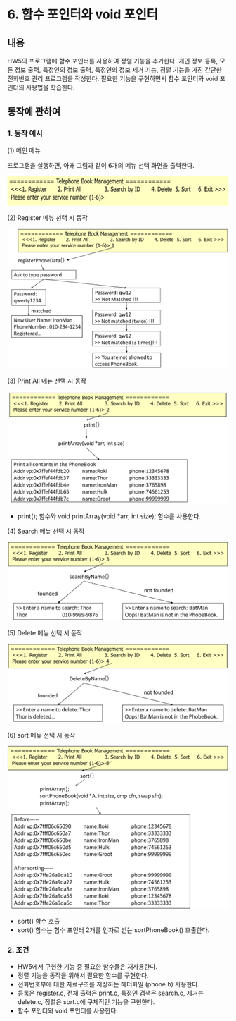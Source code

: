 # 6. 함수 포인터와 void 포인터

## 내용
HW5의 프로그램에 함수 포인터를 사용하여 정렬 기능을 추가한다. 개인 정보 등록, 모든 정보 출력, 특정인의 정보 출력, 특정인의 정보 제거 기능, 정렬 기능을 가진 간단한 전화번호 관리 프로그램을 작성한다. 필요한 기능을 구현하면서 함수 포인터와 void 포인터의 사용법을 학습한다.

## 동작에 관하여

### 1. 동작 예시 

(1) 메인 메뉴

프로그램을 실행하면, 아래 그림과 같이 6개의 메뉴 선택 화면을 출력한다.

<img src = "img/1.png">

(2) Register 메뉴 선택 시 동작

<img src = "img/2.png">

(3) Print All 메뉴 선택 시 동작

<img src = "img/3.png">

- print(); 함수와 void printArray(void *arr, int size); 함수를 사용한다.


(4) Search 메뉴 선택 시 동작

<img src = "img/4.png">

(5) Delete 메뉴 선택 시 동작

<img src = "img/5.png">

(6) sort 메뉴 선택 시 동작

<img src = "img/6.png">

- sort() 함수 호출
- sort() 함수는 함수 포인터 2개를 인자로 받는 sortPhoneBook() 호출한다.


### 2. 조건 
- HW5에서 구현한 기능 중 필요한 함수들은 재사용한다.
- 정렬 기능을 동작을 위해서 필요한 함수를 구현한다.
- 전화번호부에 대한 자료구조를 저장하는 헤더화일 (phone.h) 사용한다.
- 등록은 register.c, 전체 출력은 print.c, 특정인 검색은 search.c, 제거는 delete.c, 정렬은 sort.c에 구체적인 기능을 구현한다.
- 함수 포인터와 void 포인터를 사용한다.